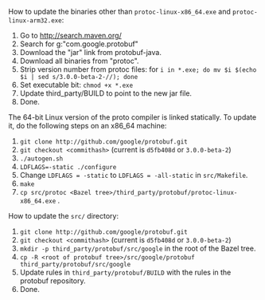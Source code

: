 How to update the binaries other than `protoc-linux-x86_64.exe` and `protoc-linux-arm32.exe`:

1. Go to http://search.maven.org/
2. Search for g:"com.google.protobuf"
3. Download the "jar" link from protobuf-java.
4. Download all binaries from "protoc".
5. Strip version number from protoc files: for `i in *.exe; do mv $i $(echo $i | sed s/3.0.0-beta-2-//); done`
6. Set executable bit: `chmod +x *.exe`
7. Update third_party/BUILD to point to the new jar file.
8. Done.

The 64-bit Linux version of the proto compiler is linked statically. To update it, do
the following steps on an x86_64 machine:

1. `git clone http://github.com/google/protobuf.git`
2. `git checkout <commithash>` (current is `d5fb408d` or `3.0.0-beta-2`)
3. `./autogen.sh`
4. `LDFLAGS=-static ./configure`
5. Change `LDFLAGS = -static` to `LDFLAGS = -all-static` in  `src/Makefile`.
6. `make`
7. `cp src/protoc <Bazel tree>/third_party/protobuf/protoc-linux-x86_64.exe` .

How to update the `src/` directory:

1. `git clone http://github.com/google/protobuf.git`
2. `git checkout <commithash>` (current is `d5fb408d` or `3.0.0-beta-2`)
2. `mkdir -p third_party/protobuf/src/google` in the root of the Bazel tree.
3. `cp -R <root of protobuf tree>/src/google/protobuf third_party/protobuf/src/google`
4. Update rules in `third_party/protobuf/BUILD` with the rules in the protobuf repository.
5. Done.
